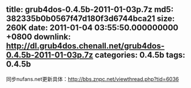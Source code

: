 title: grub4dos-0.4.5b-2011-01-03p.7z
md5: 382335b0b0567f47d180f3d6744bca21
size: 260K
date: 2011-01-04 03:55:50.000000000 +0800
downlink: http://dl.grub4dos.chenall.net/grub4dos-0.4.5b-2011-01-03p.7z
categories: 0.4.5b
tags: 0.4.5b
---

同步nufans.net更新具体：http://bbs.znpc.net/viewthread.php?tid=6036